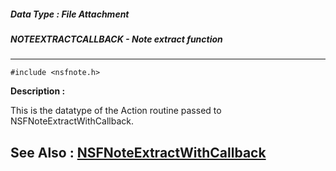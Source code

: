 ##### Data Type : File Attachment
##### NOTEEXTRACTCALLBACK - Note extract function
---
```
#include <nsfnote.h>
```
**Description :**

This is the datatype of the Action routine passed to 
NSFNoteExtractWithCallback.

**See Also :**
[NSFNoteExtractWithCallback](/domino-c-api-docs/reference/Func/NSFNoteExtractWithCallback)
---
